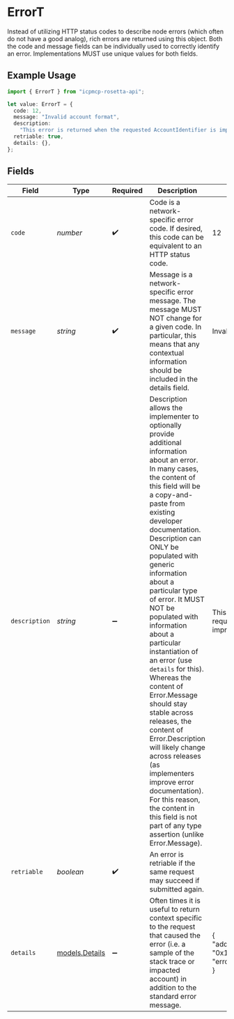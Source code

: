 # ErrorT

Instead of utilizing HTTP status codes to describe node errors (which often do not have a good analog), rich errors are returned using this object. Both the code and message fields can be individually used to correctly identify an error. Implementations MUST use unique values for both fields.

## Example Usage

```typescript
import { ErrorT } from "icpmcp-rosetta-api";

let value: ErrorT = {
  code: 12,
  message: "Invalid account format",
  description:
    "This error is returned when the requested AccountIdentifier is improperly formatted.",
  retriable: true,
  details: {},
};
```

## Fields

| Field                                                                                                                                                                                                                                                                                                                                                                                                                                                                                                                                                                                                                                                                                                                   | Type                                                                                                                                                                                                                                                                                                                                                                                                                                                                                                                                                                                                                                                                                                                    | Required                                                                                                                                                                                                                                                                                                                                                                                                                                                                                                                                                                                                                                                                                                                | Description                                                                                                                                                                                                                                                                                                                                                                                                                                                                                                                                                                                                                                                                                                             | Example                                                                                                                                                                                                                                                                                                                                                                                                                                                                                                                                                                                                                                                                                                                 |
| ----------------------------------------------------------------------------------------------------------------------------------------------------------------------------------------------------------------------------------------------------------------------------------------------------------------------------------------------------------------------------------------------------------------------------------------------------------------------------------------------------------------------------------------------------------------------------------------------------------------------------------------------------------------------------------------------------------------------- | ----------------------------------------------------------------------------------------------------------------------------------------------------------------------------------------------------------------------------------------------------------------------------------------------------------------------------------------------------------------------------------------------------------------------------------------------------------------------------------------------------------------------------------------------------------------------------------------------------------------------------------------------------------------------------------------------------------------------- | ----------------------------------------------------------------------------------------------------------------------------------------------------------------------------------------------------------------------------------------------------------------------------------------------------------------------------------------------------------------------------------------------------------------------------------------------------------------------------------------------------------------------------------------------------------------------------------------------------------------------------------------------------------------------------------------------------------------------- | ----------------------------------------------------------------------------------------------------------------------------------------------------------------------------------------------------------------------------------------------------------------------------------------------------------------------------------------------------------------------------------------------------------------------------------------------------------------------------------------------------------------------------------------------------------------------------------------------------------------------------------------------------------------------------------------------------------------------- | ----------------------------------------------------------------------------------------------------------------------------------------------------------------------------------------------------------------------------------------------------------------------------------------------------------------------------------------------------------------------------------------------------------------------------------------------------------------------------------------------------------------------------------------------------------------------------------------------------------------------------------------------------------------------------------------------------------------------- |
| `code`                                                                                                                                                                                                                                                                                                                                                                                                                                                                                                                                                                                                                                                                                                                  | *number*                                                                                                                                                                                                                                                                                                                                                                                                                                                                                                                                                                                                                                                                                                                | :heavy_check_mark:                                                                                                                                                                                                                                                                                                                                                                                                                                                                                                                                                                                                                                                                                                      | Code is a network-specific error code. If desired, this code can be equivalent to an HTTP status code.                                                                                                                                                                                                                                                                                                                                                                                                                                                                                                                                                                                                                  | 12                                                                                                                                                                                                                                                                                                                                                                                                                                                                                                                                                                                                                                                                                                                      |
| `message`                                                                                                                                                                                                                                                                                                                                                                                                                                                                                                                                                                                                                                                                                                               | *string*                                                                                                                                                                                                                                                                                                                                                                                                                                                                                                                                                                                                                                                                                                                | :heavy_check_mark:                                                                                                                                                                                                                                                                                                                                                                                                                                                                                                                                                                                                                                                                                                      | Message is a network-specific error message. The message MUST NOT change for a given code. In particular, this means that any contextual information should be included in the details field.                                                                                                                                                                                                                                                                                                                                                                                                                                                                                                                           | Invalid account format                                                                                                                                                                                                                                                                                                                                                                                                                                                                                                                                                                                                                                                                                                  |
| `description`                                                                                                                                                                                                                                                                                                                                                                                                                                                                                                                                                                                                                                                                                                           | *string*                                                                                                                                                                                                                                                                                                                                                                                                                                                                                                                                                                                                                                                                                                                | :heavy_minus_sign:                                                                                                                                                                                                                                                                                                                                                                                                                                                                                                                                                                                                                                                                                                      | Description allows the implementer to optionally provide additional information about an error. In many cases, the content of this field will be a copy-and-paste from existing developer documentation. Description can ONLY be populated with generic information about a particular type of error. It MUST NOT be populated with information about a particular instantiation of an error (use `details` for this). Whereas the content of Error.Message should stay stable across releases, the content of Error.Description will likely change across releases (as implementers improve error documentation). For this reason, the content in this field is not part of any type assertion (unlike Error.Message). | This error is returned when the requested AccountIdentifier is improperly formatted.                                                                                                                                                                                                                                                                                                                                                                                                                                                                                                                                                                                                                                    |
| `retriable`                                                                                                                                                                                                                                                                                                                                                                                                                                                                                                                                                                                                                                                                                                             | *boolean*                                                                                                                                                                                                                                                                                                                                                                                                                                                                                                                                                                                                                                                                                                               | :heavy_check_mark:                                                                                                                                                                                                                                                                                                                                                                                                                                                                                                                                                                                                                                                                                                      | An error is retriable if the same request may succeed if submitted again.                                                                                                                                                                                                                                                                                                                                                                                                                                                                                                                                                                                                                                               |                                                                                                                                                                                                                                                                                                                                                                                                                                                                                                                                                                                                                                                                                                                         |
| `details`                                                                                                                                                                                                                                                                                                                                                                                                                                                                                                                                                                                                                                                                                                               | [models.Details](../models/details.md)                                                                                                                                                                                                                                                                                                                                                                                                                                                                                                                                                                                                                                                                                  | :heavy_minus_sign:                                                                                                                                                                                                                                                                                                                                                                                                                                                                                                                                                                                                                                                                                                      | Often times it is useful to return context specific to the request that caused the error (i.e. a sample of the stack trace or impacted account) in addition to the standard error message.                                                                                                                                                                                                                                                                                                                                                                                                                                                                                                                              | {<br/>"address": "0x1dcc4de8dec75d7aab85b567b6",<br/>"error": "not base64"<br/>}                                                                                                                                                                                                                                                                                                                                                                                                                                                                                                                                                                                                                                        |